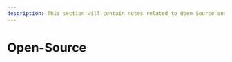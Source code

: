 ```yaml
---
description: This section will contain notes related to Open Source and GitHub
---
```


# Open-Source

